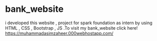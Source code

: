 # bank_website
i developed this website , project for spark foundation as intern by using HTML , CSS , Bootstrap , JS .To visit my bank_website click here! https://muhammadasimzaheer.000webhostapp.com/
